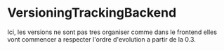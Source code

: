 # VersioningTrackingBackend
Ici, les versions ne sont pas tres organiser comme dans le frontend elles vont commencer a respecter l'ordre d'evolution a partir de la 0.3.
